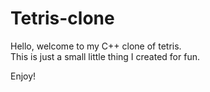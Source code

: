 # Tetris-clone
Hello, welcome to my C++ clone of tetris.<br>
This is just a small little thing I created for fun.<br>

Enjoy!
